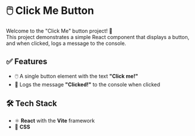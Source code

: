 # 🖱️ Click Me Button

Welcome to the "Click Me" button project! 🎉  
This project demonstrates a simple React component that displays a button, and when clicked, logs a message to the console.

## ✅ Features

- 🖱️ A single button element with the text **"Click me!"**
- 💬 Logs the message **"Clicked!"** to the console when clicked

## 🛠️ Tech Stack

- ⚛️ **React** with the **Vite** framework
- 🎨 **CSS**
